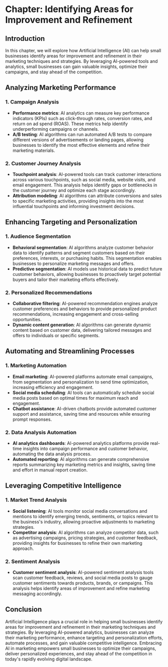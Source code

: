 Chapter: Identifying Areas for Improvement and Refinement
=========================================================

Introduction
------------

In this chapter, we will explore how Artificial Intelligence (AI) can help small businesses identify areas for improvement and refinement in their marketing techniques and strategies. By leveraging AI-powered tools and analytics, small businesses can gain valuable insights, optimize their campaigns, and stay ahead of the competition.

Analyzing Marketing Performance
-------------------------------

### 1. Campaign Analysis

* **Performance metrics**: AI analytics can measure key performance indicators (KPIs) such as click-through rates, conversion rates, and return on ad spend (ROAS). These metrics help identify underperforming campaigns or channels.
* **A/B testing**: AI algorithms can run automated A/B tests to compare different versions of advertisements or landing pages, allowing businesses to identify the most effective elements and refine their marketing materials.

### 2. Customer Journey Analysis

* **Touchpoint analysis**: AI-powered tools can track customer interactions across various touchpoints, such as social media, website visits, and email engagement. This analysis helps identify gaps or bottlenecks in the customer journey and optimize each stage accordingly.
* **Attribution modeling**: AI algorithms can attribute conversions and sales to specific marketing activities, providing insights into the most influential touchpoints and informing investment decisions.

Enhancing Targeting and Personalization
---------------------------------------

### 1. Audience Segmentation

* **Behavioral segmentation**: AI algorithms analyze customer behavior data to identify patterns and segment customers based on their preferences, interests, or purchasing habits. This segmentation enables businesses to personalize marketing messages and offers.
* **Predictive segmentation**: AI models use historical data to predict future customer behaviors, allowing businesses to proactively target potential buyers and tailor their marketing efforts effectively.

### 2. Personalized Recommendations

* **Collaborative filtering**: AI-powered recommendation engines analyze customer preferences and behaviors to provide personalized product recommendations, increasing engagement and cross-selling opportunities.
* **Dynamic content generation**: AI algorithms can generate dynamic content based on customer data, delivering tailored messages and offers to individuals or specific segments.

Automating and Streamlining Processes
-------------------------------------

### 1. Marketing Automation

* **Email marketing**: AI-powered platforms automate email campaigns, from segmentation and personalization to send time optimization, increasing efficiency and engagement.
* **Social media scheduling**: AI tools can automatically schedule social media posts based on optimal times for maximum reach and engagement.
* **Chatbot assistance**: AI-driven chatbots provide automated customer support and assistance, saving time and resources while ensuring prompt responses.

### 2. Data Analysis Automation

* **AI analytics dashboards**: AI-powered analytics platforms provide real-time insights into campaign performance and customer behavior, automating the data analysis process.
* **Automated reporting**: AI algorithms can generate comprehensive reports summarizing key marketing metrics and insights, saving time and effort in manual report creation.

Leveraging Competitive Intelligence
-----------------------------------

### 1. Market Trend Analysis

* **Social listening**: AI tools monitor social media conversations and mentions to identify emerging trends, sentiments, or topics relevant to the business's industry, allowing proactive adjustments to marketing strategies.
* **Competitor analysis**: AI algorithms can analyze competitor data, such as advertising campaigns, pricing strategies, and customer feedback, providing insights for businesses to refine their own marketing approach.

### 2. Sentiment Analysis

* **Customer sentiment analysis**: AI-powered sentiment analysis tools scan customer feedback, reviews, and social media posts to gauge customer sentiments towards products, brands, or campaigns. This analysis helps identify areas of improvement and refine marketing messaging accordingly.

Conclusion
----------

Artificial Intelligence plays a crucial role in helping small businesses identify areas for improvement and refinement in their marketing techniques and strategies. By leveraging AI-powered analytics, businesses can analyze their marketing performance, enhance targeting and personalization efforts, automate processes, and gain valuable competitive intelligence. Embracing AI in marketing empowers small businesses to optimize their campaigns, deliver personalized experiences, and stay ahead of the competition in today's rapidly evolving digital landscape.
